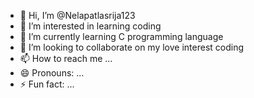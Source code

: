 - 👋 Hi, I’m @Nelapatlasrija123
- 👀 I’m interested in learning coding
- 🌱 I’m currently learning C programming language
- 💞️ I’m looking to collaborate on my love interest coding
- 📫 How to reach me ...
- 😄 Pronouns: ...
- ⚡ Fun fact: ...

<!---
Nelapatlasrija123/Nelapatlasrija123 is a ✨ special ✨ repository because its `README.md` (this file) appears on your GitHub profile.
You can click the Preview link to take a look at your changes.
--->
